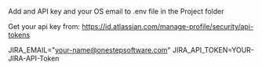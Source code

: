 Add and API key and your OS email to .env file in the Project folder

Get your api key from: https://id.atlassian.com/manage-profile/security/api-tokens


JIRA_EMAIL="your-name@onestepsoftware.com"
JIRA_API_TOKEN=YOUR-JIRA-API-Token


